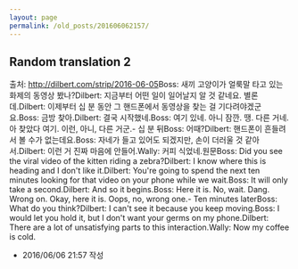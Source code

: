 ```yaml
---
layout: page
permalink: /old_posts/201606062157/
---
```


## Random translation 2

출처: <a href="http://dilbert.com/strip/2016-06-05" target="_blank">http://dilbert.com/strip/2016-06-05</a>Boss: 새끼 고양이가 얼룩말 타고 있는 화제의 동영상 봤나?Dilbert: 지금부터 어떤 일이 일어날지 알 것 같네요. 별론데.Dilbert: 이제부터 십 분 동안 그 핸드폰에서 동영상을 찾는 걸 기다려야겠군요.Boss: 금방 찾아.Dilbert: 결국 시작했네.Boss: 여기 있네. 아니 잠깐. 땡. 다른 거네. 아 찾았다 여기. 이런, 아니, 다른 거군.- 십 분 뒤Boss: 어때?Dilbert: 핸드폰이 흔들려서 볼 수가 없는데요.Boss: 자네가 들고 있어도 되겠지만, 손이 더러울 것 같아서.Dilbert: 이런 거 진짜 마음에 안들어.Wally: 커피 식었네.원문Boss: Did you see the viral video of the kitten riding a zebra?Dilbert: I know where this is heading and I don't like it.Dilbert: You're going to spend the next ten minutes looking for that video on your phone while we wait.Boss: It will only take a second.Dilbert: And so it begins.Boss: Here it is. No, wait. Dang. Wrong on. Okay, here it is. Oops, no, wrong one.- Ten minutes laterBoss: What do you think?Dilbert: I can't see it because you keep moving.Boss: I would let you hold it, but I don't want your germs on my phone.Dilbert: There are a lot of unsatisfying parts to this interaction.Wally: Now my coffee is cold.



- 2016/06/06 21:57 작성